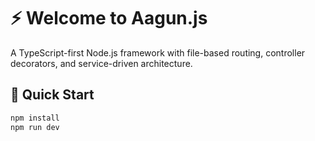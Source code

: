 # ⚡ Welcome to Aagun.js

A TypeScript-first Node.js framework with file-based routing, controller decorators, and service-driven architecture.

## 🚀 Quick Start

```bash
npm install
npm run dev
